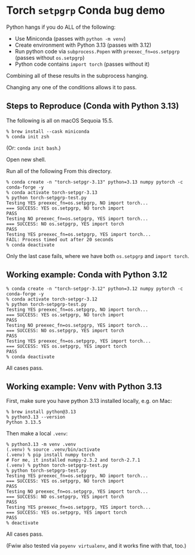 # Torch `setpgrp` Conda bug demo

Python hangs if you do ALL of the following:

- Use Miniconda (passes with `python -m venv`)
- Create environment with Python 3.13 (passes with 3.12)
- Run python code via `subprocess.Popen` with `preexec_fn=os.setpgrp` (passes without `os.setpgrp`)
- Python code contains `import torch` (passes without it)

Combining all of these results in the subprocess hanging.

Changing any one of the conditions allows it to pass.

## Steps to Reproduce (Conda with Python 3.13)

The following is all on macOS Sequoia 15.5.

```shell
% brew install --cask miniconda
% conda init zsh
```

(Or: `conda init bash`.)

Open new shell.

Run all of the following From this directory.

```shell
% conda create -n "torch-setpgr-3.13" python=3.13 numpy pytorch -c conda-forge -y
% conda activate torch-setpgr-3.13
% python torch-setpgrp-test.py
Testing YES preexec_fn=os.setpgrp, NO import torch...
=== SUCCESS: YES os.setpgrp, NO torch import
PASS
Testing NO preexec_fn=os.setpgrp, YES import torch...
=== SUCCESS: NO os.setpgrp, YES import torch
PASS
Testing YES preexec_fn=os.setpgrp, YES import torch...
FAIL: Process timed out after 20 seconds
% conda deactivate
```

Only the last case fails, where we have both `os.setpgrp` and `import torch`.

## Working example: Conda with Python 3.12

```shell
% conda create -n "torch-setpgr-3.12" python=3.12 numpy pytorch -c conda-forge -y
% conda activate torch-setpgr-3.12
% python torch-setpgrp-test.py
Testing YES preexec_fn=os.setpgrp, NO import torch...
=== SUCCESS: YES os.setpgrp, NO torch import
PASS
Testing NO preexec_fn=os.setpgrp, YES import torch...
=== SUCCESS: NO os.setpgrp, YES import torch
PASS
Testing YES preexec_fn=os.setpgrp, YES import torch...
=== SUCCESS: YES os.setpgrp, YES import torch
PASS
% conda deactivate
```

All cases pass.

## Working example: Venv with Python 3.13

First, make sure you have python 3.13 installed locally, e.g. on Mac:

```shell
% brew install python@3.13
% python3.13 --version
Python 3.13.5
```

Then make a local `.venv`:

```shell
% python3.13 -m venv .venv
(.venv) % source .venv/bin/activate
(.venv) % pip install numpy torch
# For me, it installed numpy-2.3.2 and torch-2.7.1
(.venv) % python torch-setpgrp-test.py
% python torch-setpgrp-test.py
Testing YES preexec_fn=os.setpgrp, NO import torch...
=== SUCCESS: YES os.setpgrp, NO torch import
PASS
Testing NO preexec_fn=os.setpgrp, YES import torch...
=== SUCCESS: NO os.setpgrp, YES import torch
PASS
Testing YES preexec_fn=os.setpgrp, YES import torch...
=== SUCCESS: YES os.setpgrp, YES import torch
PASS
% deactivate
```

All cases pass.

(Fwiw also tested via `poyenv virtualenv`, and it works fine with that, too.)
